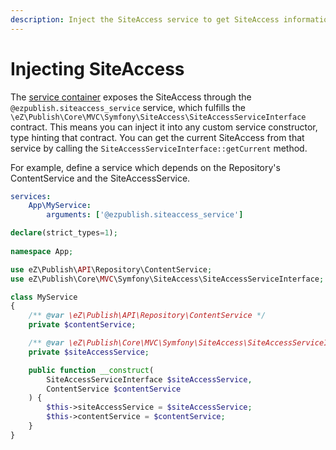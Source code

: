 ```yaml
---
description: Inject the SiteAccess service to get SiteAccess information in your custom PHP code.
---
```


# Injecting SiteAccess

The [service container](../../api/public_php_api.md#service-container) exposes the SiteAccess through the `@ezpublish.siteaccess_service` service, which fulfills the `\eZ\Publish\Core\MVC\Symfony\SiteAccess\SiteAccessServiceInterface` contract.
This means you can inject it into any custom service constructor, type hinting that contract.
You can get the current SiteAccess from that service by calling the `SiteAccessServiceInterface::getCurrent` method.
	
For example, define a service which depends on the Repository's ContentService and the SiteAccessService.

``` yaml
services:
    App\MyService:
        arguments: ['@ezpublish.siteaccess_service']
```

``` php
declare(strict_types=1);
	
namespace App;

use eZ\Publish\API\Repository\ContentService;
use eZ\Publish\Core\MVC\Symfony\SiteAccess\SiteAccessServiceInterface;

class MyService
{
    /** @var \eZ\Publish\API\Repository\ContentService */
    private $contentService;

    /** @var \eZ\Publish\Core\MVC\Symfony\SiteAccess\SiteAccessServiceInterface */
    private $siteAccessService;

    public function __construct(
        SiteAccessServiceInterface $siteAccessService,
        ContentService $contentService
    ) {
        $this->siteAccessService = $siteAccessService;
        $this->contentService = $contentService;
    }
}
```
